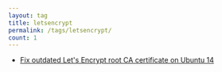 ```yaml
---
layout: tag
title: letsencrypt
permalink: /tags/letsencrypt/
count: 1
---
```


- [Fix outdated Let's Encrypt root CA certificate on Ubuntu 14](https://blog.mcfisch.com/linux/Fixing-Outdated-LetsEncrypt-Root-CA-Certificate/)

